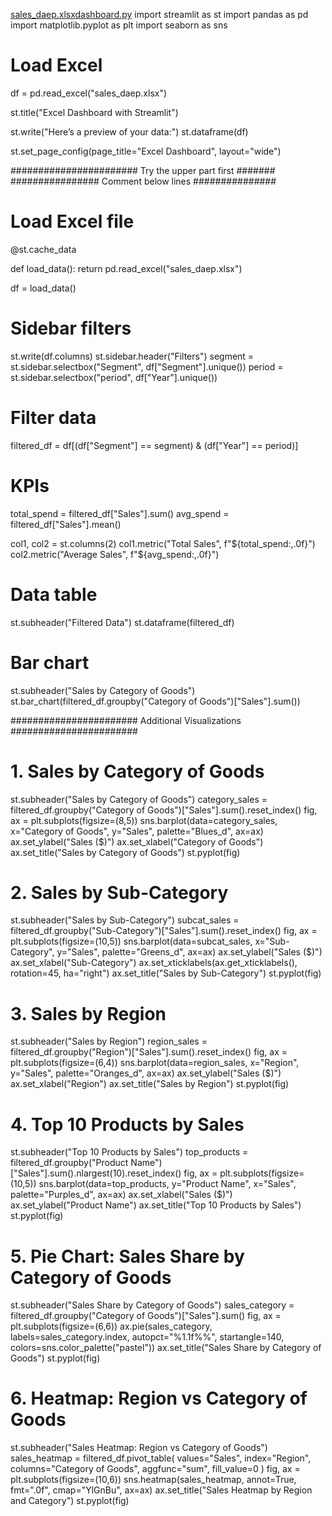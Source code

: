 [sales_daep.xlsx](https://github.com/user-attachments/files/22451450/sales_daep.xlsx)[dashboard.py](https://github.com/user-attachments/files/22451449/dashboard.py)
import streamlit as st
import pandas as pd
import matplotlib.pyplot as plt
import seaborn as sns

# Load Excel
df = pd.read_excel("sales_daep.xlsx")

st.title("Excel Dashboard with Streamlit")

st.write("Here’s a preview of your data:")
st.dataframe(df)

st.set_page_config(page_title="Excel Dashboard", layout="wide")





####################### Try the upper part first #######
################ Comment below lines ###############
# Load Excel file
@st.cache_data

def load_data():
    return pd.read_excel("sales_daep.xlsx")


df = load_data()

# Sidebar filters
st.write(df.columns)
st.sidebar.header("Filters")
segment = st.sidebar.selectbox("Segment", df["Segment"].unique())
period = st.sidebar.selectbox("period", df["Year"].unique())

# Filter data
filtered_df = df[(df["Segment"] == segment) & (df["Year"] == period)]

# KPIs
total_spend = filtered_df["Sales"].sum()
avg_spend = filtered_df["Sales"].mean()

col1, col2 = st.columns(2)
col1.metric("Total Sales", f"${total_spend:,.0f}")
col2.metric("Average Sales", f"${avg_spend:,.0f}")

# Data table
st.subheader("Filtered Data")
st.dataframe(filtered_df)

# Bar chart
st.subheader("Sales by Category of Goods")
st.bar_chart(filtered_df.groupby("Category of Goods")["Sales"].sum())

####################### Additional Visualizations #######################

# 1. Sales by Category of Goods
st.subheader("Sales by Category of Goods")
category_sales = filtered_df.groupby("Category of Goods")["Sales"].sum().reset_index()
fig, ax = plt.subplots(figsize=(8,5))
sns.barplot(data=category_sales, x="Category of Goods", y="Sales", palette="Blues_d", ax=ax)
ax.set_ylabel("Sales ($)")
ax.set_xlabel("Category of Goods")
ax.set_title("Sales by Category of Goods")
st.pyplot(fig)

# 2. Sales by Sub-Category
st.subheader("Sales by Sub-Category")
subcat_sales = filtered_df.groupby("Sub-Category")["Sales"].sum().reset_index()
fig, ax = plt.subplots(figsize=(10,5))
sns.barplot(data=subcat_sales, x="Sub-Category", y="Sales", palette="Greens_d", ax=ax)
ax.set_ylabel("Sales ($)")
ax.set_xlabel("Sub-Category")
ax.set_xticklabels(ax.get_xticklabels(), rotation=45, ha="right")
ax.set_title("Sales by Sub-Category")
st.pyplot(fig)

# 3. Sales by Region
st.subheader("Sales by Region")
region_sales = filtered_df.groupby("Region")["Sales"].sum().reset_index()
fig, ax = plt.subplots(figsize=(6,4))
sns.barplot(data=region_sales, x="Region", y="Sales", palette="Oranges_d", ax=ax)
ax.set_ylabel("Sales ($)")
ax.set_xlabel("Region")
ax.set_title("Sales by Region")
st.pyplot(fig)

# 4. Top 10 Products by Sales
st.subheader("Top 10 Products by Sales")
top_products = filtered_df.groupby("Product Name")["Sales"].sum().nlargest(10).reset_index()
fig, ax = plt.subplots(figsize=(10,5))
sns.barplot(data=top_products, y="Product Name", x="Sales", palette="Purples_d", ax=ax)
ax.set_xlabel("Sales ($)")
ax.set_ylabel("Product Name")
ax.set_title("Top 10 Products by Sales")
st.pyplot(fig)

# 5. Pie Chart: Sales Share by Category of Goods
st.subheader("Sales Share by Category of Goods")
sales_category = filtered_df.groupby("Category of Goods")["Sales"].sum()
fig, ax = plt.subplots(figsize=(6,6))
ax.pie(sales_category, labels=sales_category.index, autopct="%1.1f%%", startangle=140, colors=sns.color_palette("pastel"))
ax.set_title("Sales Share by Category of Goods")
st.pyplot(fig)

# 6. Heatmap: Region vs Category of Goods
st.subheader("Sales Heatmap: Region vs Category of Goods")
sales_heatmap = filtered_df.pivot_table(
    values="Sales",
    index="Region",
    columns="Category of Goods",
    aggfunc="sum",
    fill_value=0
)
fig, ax = plt.subplots(figsize=(10,6))
sns.heatmap(sales_heatmap, annot=True, fmt=".0f", cmap="YlGnBu", ax=ax)
ax.set_title("Sales Heatmap by Region and Category")
st.pyplot(fig)
